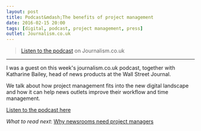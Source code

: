 ```yaml
---
layout: post
title: Podcast&mdash;The benefits of project management 
date: 2016-02-15 20:00
tags: [digital, podcast, project management, press]
outlet: Journalism.co.uk
---
```

> [Listen to the podcast](https://www.journalism.co.uk/podcast/project-management-in-the-newsroom-what-are-the-benefits-/s399/a611154/) on Journalism.co.uk

***

I was a guest on this week's journalism.co.uk podcast, together with Katharine Bailey, head of news products at the Wall Street Journal.

We talk about how project management fits into the new digital landscape and how it can help news outlets improve their workflow and time management.

[Listen to the podcast here](https://www.journalism.co.uk/podcast/project-management-in-the-newsroom-what-are-the-benefits-/s399/a611154/)

*What to read next*: [Why newsrooms need project managers](/project-managers/)